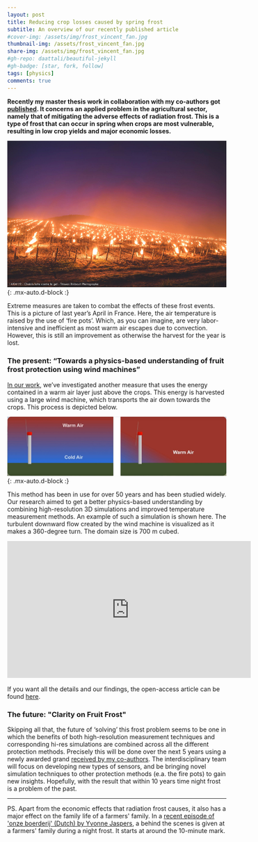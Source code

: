```yaml
---
layout: post
title: Reducing crop losses caused by spring frost
subtitle: An overview of our recently published article
#cover-img: /assets/img/frost_vincent_fan.jpg
thumbnail-img: /assets/frost_vincent_fan.jpg
share-img: /assets/img/frost_vincent_fan.jpg
#gh-repo: daattali/beautiful-jekyll
#gh-badge: [star, fork, follow]
tags: [physics]
comments: true
---
```


**Recently my master thesis work in collaboration with my co-authors got [published](https://doi.org/10.1016/j.agrformet.2019.107868). It concerns an applied problem in the agricultural sector, namely that of mitigating the adverse effects of radiation frost. This is a type of frost that can occur in spring when crops are most vulnerable, resulting in low crop yields and major economic losses.**

![Fire pots applied in the field](/assets/img/frost_fire_pots.jpg){: .mx-auto.d-block :}

Extreme measures are taken to combat the effects of these frost events. This is a picture of last year’s April in France. Here, the air temperature is raised by the use of ‘fire pots’. Which, as you can imagine, are very labor-intensive and inefficient as most warm air escapes due to convection. However, this is still an improvement as otherwise the harvest for the year is lost.

### The present: “Towards a physics-based understanding of fruit frost protection using wind machines”
[In our work](https://doi.org/10.1016/j.agrformet.2019.107868), we’ve investigated another measure that uses the energy contained in a warm air layer just above the crops. This energy is harvested using a large wind machine, which transports the air down towards the crops. This process is depicted below.

![Fan method explained](/assets/img/frost_fan_explain.jpg){: .mx-auto.d-block :}

This method has been in use for over 50 years and has been studied widely. Our research aimed to get a better physics-based understanding by combining high-resolution 3D simulations and improved temperature measurement methods. An example of such a simulation is shown here. The turbulent downward flow created by the wind machine is visualized as it makes a 360-degree turn. The domain size is 700 m cubed.

<iframe width="560" height="315" src="https://www.youtube.com/embed/tDZ4bQSpopU" frameborder="0" allow="accelerometer; autoplay; clipboard-write; encrypted-media; gyroscope; picture-in-picture" allowfullscreen></iframe>

If you want all the details and our findings, the open-access article can be found [here](https://doi.org/10.1016/j.agrformet.2019.107868).

### The future: "Clarity on Fruit Frost"
Skipping all that, the future of ‘solving’ this frost problem seems to be one in which the benefits of both high-resolution measurement techniques and corresponding hi-res simulations are combined across all the different protection methods. Precisely this will be done over the next 5 years using a newly awarded grand [received by my co-authors](https://www.tudelft.nl/en/2019/citg/minimising-fruit-crop-losses-due-to-frost/). The interdisciplinary team will focus on developing new types of sensors, and be bringing novel simulation techniques to other protection methods (e.a. the fire pots) to gain new insights. Hopefully, with the result that within 10 years time night frost is a problem of the past.

---

PS. Apart from the economic effects that radiation frost causes, it also has a major effect on the family life of a farmers' family. In a [recent episode of 'onze boerderij' (Dutch) by Yvonne Jaspers](https://www.npostart.nl/onze-boerderij/08-09-2019/KN_1708879), a behind the scenes is given at a farmers' family during a night frost. It starts at around the 10-minute mark.
